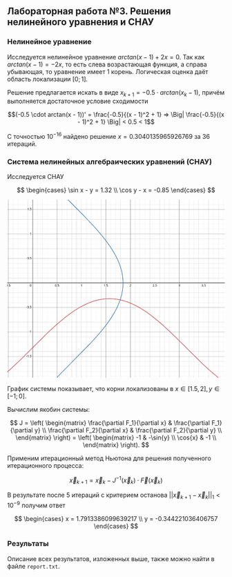 ## Лабораторная работа №3. Решения нелинейного уравнения и СНАУ 

### Нелинейное уравнение

Исследуется нелинейное уравнение $arctan(x - 1) + 2x = 0$. Так как $arctan(x - 1) = -2x$, то есть слева возрастающая функция, а справа убывающая, то уравнение имеет 1 корень. Логическая оценка даёт область локализации $[0; 1]$.

Решение предлагается искать в виде $x_{k+1} = -0.5 \cdot arctan(x_k - 1)$, причём выполняется достаточное условие сходимости

$$(-0.5 \cdot arctan(x - 1))' = \frac{-0.5}{(x - 1)^2 + 1} => \Big| \frac{-0.5}{(x - 1)^2 + 1} \Big| < 0.5 < 1$$

С точностью $10^{-16}$ найдено решение $x = 0.3040135965926769$ за $36$ итераций.

### Система нелинейных алгебраических уравнений (СНАУ)

Исследуется СНАУ

$$
\begin{cases}
    \sin x - y = 1.32 \\
    \cos y - x = -0.85
\end{cases}
$$

<img src="images/system_localization.png" width=600 class="center">

График системы показывает, что корни локализованы в $x \in [1.5, 2], y \in [-1; 0]$.

Вычислим якобин системы:

$$
J = \left( 
    \begin{matrix}
        \frac{\partial F_1}{\partial x} & \frac{\partial F_1}{\partial y} \\
        \frac{\partial F_2}{\partial x} & \frac{\partial F_2}{\partial y} \\
    \end{matrix}
\right) = \left(
    \begin{matrix}
        -1 & -\sin{y} \\
        \cos{x} & -1 \\
    \end{matrix}
\right).
$$

Применим итерационный метод Ньютона для решения полученного итерационного процесса:

$$
    \vec{x}_{k + 1} = \vec{x}_k - J^{-1}(\vec{x}_k) \cdot \vec{F}(\vec{x}_k)
$$

В результате после 5 итераций с критерием останова $||\vec{x}_{k + 1} - \vec{x}_k||_1 < 10^{-9}$ получим ответ

$$
\begin{cases}
    x = 1.7913386099639217 \\
    y = -0.344221036406757
\end{cases}
$$

### Результаты

Описание всех результатов, изложенных выше, также можно найти в файле `report.txt`.
